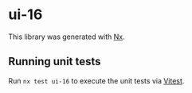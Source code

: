 # ui-16

This library was generated with [Nx](https://nx.dev).

## Running unit tests

Run `nx test ui-16` to execute the unit tests via [Vitest](https://vitest.dev/).

